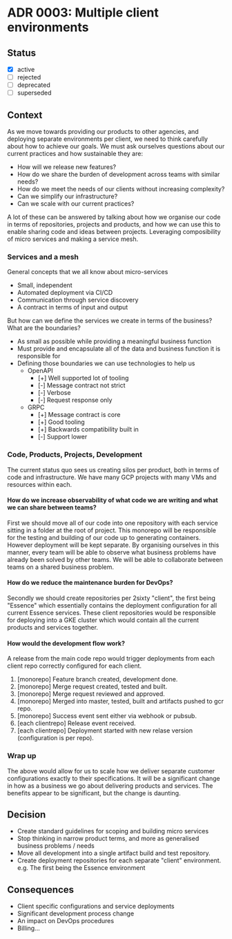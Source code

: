 <!-- File format adr/adr-0000-project-keyword.md -->

# ADR 0003: Multiple client environments

## Status

- [x] active
- [ ] rejected
- [ ] deprecated
- [ ] superseded

## Context

As we move towards providing our products to other agencies, and deploying separate environments per client, we need to
think carefully about how to achieve our goals. We must ask ourselves questions about our current practices and how
sustainable they are:

- How will we release new features?
- How do we share the burden of development across teams with similar needs?
- How do we meet the needs of our clients without increasing complexity?
- Can we simplify our infrastructure?
- Can we scale with our current practices?

A lot of these can be answered by talking about how we organise our code in terms of repositories, projects and products,
and how we can use this to enable sharing code and ideas between projects. Leveraging composibility of micro services
and making a service mesh.

### Services and a mesh

General concepts that we all know about micro-services

- Small, independent
- Automated deployment via CI/CD
- Communication through service discovery
- A contract in terms of input and output

But how can we define the services we create in terms of the business? What are the boundaries?

- As small as possible while providing a meaningful business function
- Must provide and encapsulate all of the data and business function it is responsible for
- Defining those boundaries we can use technologies to help us
  - OpenAPI
    - [+] Well supported lot of tooling
    - [-] Message contract not strict
    - [-] Verbose
    - [-] Request response only
  - GRPC
    - [+] Message contract is core
    - [+] Good tooling
    - [+] Backwards compatibility built in
    - [-] Support lower

### Code, Products, Projects, Development

The current status quo sees us creating silos per product, both in terms of code and infrastructure. We have many GCP
projects with many VMs and resources within each.

#### How do we increase observability of what code we are writing and what we can share between teams?

First we should move all of our code into one repository with each service sitting in a folder at the root of
project. This monorepo will be responsible for the testing and building of our code up to generating containers. However
deployment will be kept separate. By organising ourselves in this manner, every team will be able to observe what business
problems have already been solved by other teams. We will be able to collaborate between teams on a shared business
problem.

#### How do we reduce the maintenance burden for DevOps?

Secondly we should create repositories per 2sixty "client", the first being "Essence" which essentially contains the
deployment configuration for all current Essence services. These client repositories would be responsible for deploying
into a GKE cluster which would contain all the current products and services together.

#### How would the development flow work?

A release from the main code repo would trigger deployments from each client repo correctly configured for each client.

1. [monorepo] Feature branch created, development done.
2. [monorepo] Merge request created, tested and built.
3. [monorepo] Merge request reviewed and approved.
4. [monorepo] Merged into master, tested, built and artifacts pushed to gcr repo.
5. [monorepo] Success event sent either via webhook or pubsub.
6. [each clientrepo] Release event received.
7. [each clientrepo] Deployment started with new relase version (configuration is per repo).

### Wrap up

The above would allow for us to scale how we deliver separate customer configurations exactly to their specifications.
It will be a significant change in how as a business we go about delivering products and services. The benefits appear
to be significant, but the change is daunting.

## Decision

- Create standard guidelines for scoping and building micro services
- Stop thinking in narrow product terms, and more as generalised business problems / needs
- Move all development into a single artifact build and test repository.
- Create deployment repositories for each separate "client" environment. e.g. The first being the Essence environment

## Consequences

- Client specific configurations and service deployments
- Significant development process change
- An impact on DevOps procedures
- Billing...
